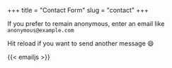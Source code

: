 +++
title = "Contact Form"
slug = "contact"
+++

If you prefer to remain anonymous, enter an email like ``anonymous@example.com``

Hit reload if you want to send another message 😄

{{< emailjs >}}